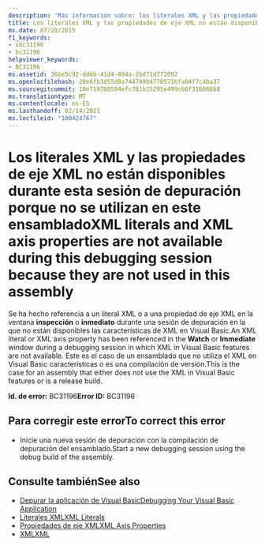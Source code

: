 ```yaml
---
description: 'Más información sobre: los literales XML y las propiedades de eje XML no están disponibles durante esta sesión de depuración porque no se utilizan en este ensamblado.'
title: Los literales XML y las propiedades de eje XML no están disponibles durante esta sesión de depuración porque no se utilizan en este ensamblado
ms.date: 07/20/2015
f1_keywords:
- vbc31196
- bc31196
helpviewer_keywords:
- BC31196
ms.assetid: 36be5c92-dd6b-41d4-894a-2bd71d772092
ms.openlocfilehash: 20e6fb3d55d8a744749b47705716fa04f7c4ba37
ms.sourcegitcommit: 10e719780594efc781b15295e499c66f316068b8
ms.translationtype: MT
ms.contentlocale: es-ES
ms.lasthandoff: 02/14/2021
ms.locfileid: "100424767"
---
```

# <a name="xml-literals-and-xml-axis-properties-are-not-available-during-this-debugging-session-because-they-are-not-used-in-this-assembly"></a><span data-ttu-id="11cdc-103">Los literales XML y las propiedades de eje XML no están disponibles durante esta sesión de depuración porque no se utilizan en este ensamblado</span><span class="sxs-lookup"><span data-stu-id="11cdc-103">XML literals and XML axis properties are not available during this debugging session because they are not used in this assembly</span></span>

<span data-ttu-id="11cdc-104">Se ha hecho referencia a un literal XML o a una propiedad de eje XML en la ventana **inspección** o **inmediato** durante una sesión de depuración en la que no están disponibles las características de XML en Visual Basic.</span><span class="sxs-lookup"><span data-stu-id="11cdc-104">An XML literal or XML axis property has been referenced in the **Watch** or **Immediate** window during a debugging session in which XML in Visual Basic features are not available.</span></span> <span data-ttu-id="11cdc-105">Este es el caso de un ensamblado que no utiliza el XML en Visual Basic características o es una compilación de versión.</span><span class="sxs-lookup"><span data-stu-id="11cdc-105">This is the case for an assembly that either does not use the XML in Visual Basic features or is a release build.</span></span>  
  
 <span data-ttu-id="11cdc-106">**Id. de error:** BC31196</span><span class="sxs-lookup"><span data-stu-id="11cdc-106">**Error ID:** BC31196</span></span>  
  
## <a name="to-correct-this-error"></a><span data-ttu-id="11cdc-107">Para corregir este error</span><span class="sxs-lookup"><span data-stu-id="11cdc-107">To correct this error</span></span>  
  
- <span data-ttu-id="11cdc-108">Inicie una nueva sesión de depuración con la compilación de depuración del ensamblado.</span><span class="sxs-lookup"><span data-stu-id="11cdc-108">Start a new debugging session using the debug build of the assembly.</span></span>  
  
## <a name="see-also"></a><span data-ttu-id="11cdc-109">Consulte también</span><span class="sxs-lookup"><span data-stu-id="11cdc-109">See also</span></span>

- [<span data-ttu-id="11cdc-110">Depurar la aplicación de Visual Basic</span><span class="sxs-lookup"><span data-stu-id="11cdc-110">Debugging Your Visual Basic Application</span></span>](/visualstudio/debugger/debugger-basics)
- [<span data-ttu-id="11cdc-111">Literales XML</span><span class="sxs-lookup"><span data-stu-id="11cdc-111">XML Literals</span></span>](../language-reference/xml-literals/index.md)
- [<span data-ttu-id="11cdc-112">Propiedades de eje XML</span><span class="sxs-lookup"><span data-stu-id="11cdc-112">XML Axis Properties</span></span>](../language-reference/xml-axis/index.md)
- [<span data-ttu-id="11cdc-113">XML</span><span class="sxs-lookup"><span data-stu-id="11cdc-113">XML</span></span>](../programming-guide/language-features/xml/index.md)
